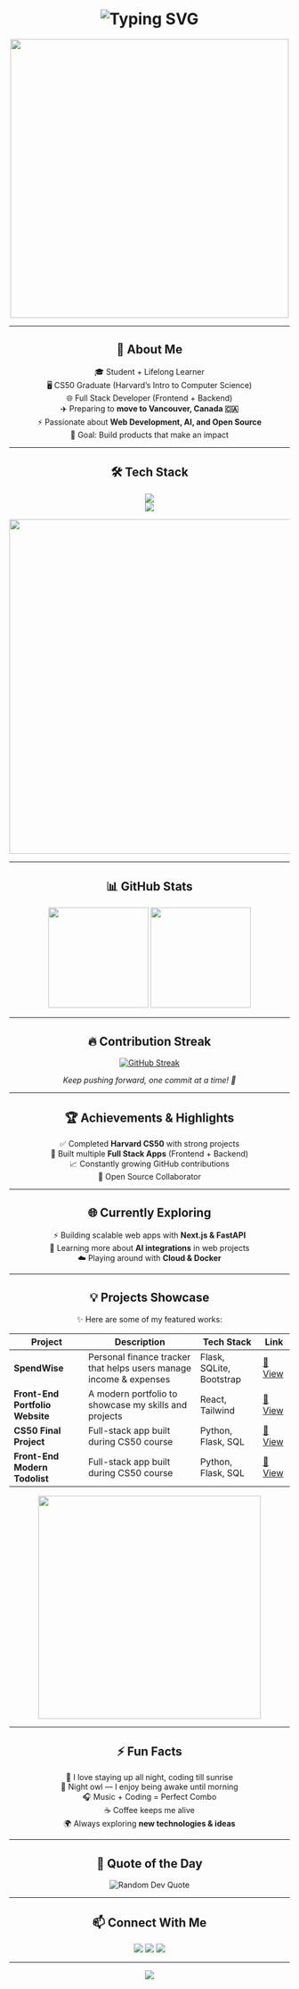 <h1 align="center">
  <img src="https://readme-typing-svg.herokuapp.com?font=Orbitron&weight=700&size=35&duration=4000&pause=500&color=36BCF7&center=true&vCenter=true&width=700&lines=👋+Hey+there%2C+I'm+AmirMahdi+Ghaffari;💻+Full+Stack+Developer;🚀+Frontend+%7C+Backend;🎓+CS50+Graduate;✨+Future+Vancouver+Resident" alt="Typing SVG" />
</h1>

<p align="center">
  <img src="https://i.gifer.com/7VE.gif" width="500"/>
</p>

---

<h2 align="center">🚀 About Me</h2>

<p align="center">
🎓 Student + Lifelong Learner <br/>
🖥 CS50 Graduate (Harvard’s Intro to Computer Science) <br/>
🌐 Full Stack Developer (Frontend + Backend) <br/>
✈️ Preparing to <b>move to Vancouver, Canada 🇨🇦</b> <br/>
⚡ Passionate about <b>Web Development, AI, and Open Source</b> <br/>
🎯 Goal: Build products that make an impact  
</p>

---

<h2 align="center">🛠 Tech Stack</h2>

<p align="center">
  <img src="https://skillicons.dev/icons?i=html,css,js,ts,react,nextjs,nodejs,express,python,flask,fastapi" /><br/>
  <img src="https://skillicons.dev/icons?i=mysql,postgresql,mongodb,git,github,docker" />
</p>

<p align="center">
  <img src="https://i.gifer.com/9pZ.gif" width="600"/>
</p>

---

<h2 align="center">📊 GitHub Stats</h2>

<p align="center">
  <img src="https://github-readme-stats.vercel.app/api?username=amirmahdi8998&show_icons=true&theme=radical&hide_border=true&count_private=true" height="180"/>
  <img src="https://github-readme-stats.vercel.app/api/top-langs/?username=amirmahdi8998&layout=compact&theme=radical&hide_border=true" height="180"/>
</p>

---

<h2 align="center">🔥 Contribution Streak</h2>

<p align="center">
  <a href="https://github.com/amirmahdi8998">
    <img src="https://github-readme-streak-stats.herokuapp.com/?user=amirmahdi8998&theme=radical&hide_border=false" alt="GitHub Streak" />
  </a>
</p>

<p align="center">
  <em>Keep pushing forward, one commit at a time! 💪</em>
</p>



---

<h2 align="center">🏆 Achievements & Highlights</h2>

<p align="center">
✅ Completed <b>Harvard CS50</b> with strong projects <br/>
🏅 Built multiple <b>Full Stack Apps</b> (Frontend + Backend) <br/>
📈 Constantly growing GitHub contributions <br/>
🌟 Open Source Collaborator  
</p>

---

<h2 align="center">🌐 Currently Exploring</h2>

<p align="center">
⚡ Building scalable web apps with <b>Next.js & FastAPI</b> <br/>
🤖 Learning more about <b>AI integrations</b> in web projects <br/>
☁️ Playing around with <b>Cloud & Docker</b>  
</p>

---

<h2 align="center">💡 Projects Showcase</h2>

<p align="center">✨ Here are some of my featured works:</p>

<p align="center">

| Project | Description | Tech Stack | Link |
|---------|-------------|------------|------|
| **SpendWise** | Personal finance tracker that helps users manage income & expenses | Flask, SQLite, Bootstrap | [🔗 View](https://github.com/amirmahdi8998/spendwise) |
| **Front-End Portfolio Website** | A modern portfolio to showcase my skills and projects | React, Tailwind | [🔗 View](https://github.com/amirmahdi8998/Front-End-Portfolio) |
| **CS50 Final Project** | Full-stack app built during CS50 course | Python, Flask, SQL | [🔗 View](https://github.com/amirmahdi8998/spendwise) |
| **Front-End Modern Todolist** | Full-stack app built during CS50 course | Python, Flask, SQL | [🔗 View](https://github.com/amirmahdi8998/Todolist) |

</p>

<p align="center">
  <img src="https://media.giphy.com/media/13HgwGsXF0aiGY/giphy.gif" width="400"/>
</p>

---

<h2 align="center">⚡ Fun Facts</h2>

<p align="center">
🌌 I love staying up all night, coding till sunrise <br/>
🦉 Night owl — I enjoy being awake until morning <br/>
🎧 Music + Coding = Perfect Combo <br/>
☕ Coffee keeps me alive <br/>
🌍 Always exploring <b>new technologies & ideas</b>  
</p>

---

<h2 align="center">💬 Quote of the Day</h2>

<p align="center">
  <img src="https://quotes-github-readme.vercel.app/api?type=horizontal&theme=radical" alt="Random Dev Quote"/>
</p>

---

<h2 align="center">📫 Connect With Me</h2>

<p align="center">
  <a href="https://github.com/amirmahdi8998"><img src="https://img.shields.io/badge/GitHub-000?style=for-the-badge&logo=github&logoColor=white"/></a>
  <a href="[https://www.linkedin.com/in/amirmahdi-ghaffari-683634381/]"><img src="https://img.shields.io/badge/LinkedIn-0A66C2?style=for-the-badge&logo=linkedin&logoColor=white"/></a>
  <a href="mailto:amirmahdi.ghaffari89@gmail.com"><img src="https://img.shields.io/badge/Email-D14836?style=for-the-badge&logo=gmail&logoColor=white"/></a>
</p>

---

<p align="center">
  <img src="https://capsule-render.vercel.app/api?type=waving&height=120&color=36BCF7&section=footer&animation=twinkling"/>
</p>

